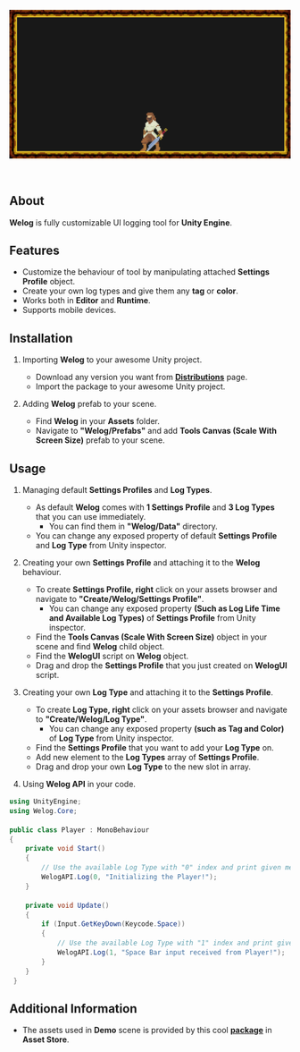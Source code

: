 <p align="center">
  <a href="#"><img src="https://github.com/iozsaygi/welog/blob/master/Media/v1.0%20Showcase.gif"/></a>
</p>

</br>

## About
**Welog** is fully customizable UI logging tool for **Unity Engine**.

## Features
* Customize the behaviour of tool by manipulating attached **Settings Profile** object.
* Create your own log types and give them any **tag** or **color**.
* Works both in **Editor** and **Runtime**.
* Supports mobile devices.

## Installation
1. Importing **Welog** to your awesome Unity project.
    * Download any version you want from **[Distributions](https://github.com/iozsaygi/welog/tree/master/Distributions)** page.
    * Import the package to your awesome Unity project.
    
2. Adding **Welog** prefab to your scene.
    * Find **Welog** in your **Assets** folder.
    * Navigate to **"Welog/Prefabs"** and add **Tools Canvas (Scale With Screen Size)** prefab to your scene.
    
## Usage
1. Managing default **Settings Profiles** and **Log Types**.
    * As default **Welog** comes with **1 Settings Profile** and **3 Log Types** that you can use immediately.
        * You can find them in **"Welog/Data"** directory.
    * You can change any exposed property of default **Settings Profile** and **Log Type** from Unity inspector.

2. Creating your own **Settings Profile** and attaching it to the **Welog** behaviour.
    * To create **Settings Profile, right** click on your assets browser and navigate to **"Create/Welog/Settings Profile"**. 
        * You can change any exposed property  **(Such as Log Life Time and Available Log Types)** of **Settings Profile** from Unity inspector.
    * Find the **Tools Canvas (Scale With Screen Size)** object in your scene and find **Welog** child object.
    * Find the **WelogUI** script on **Welog** object.
    * Drag and drop the **Settings Profile** that you just created on **WelogUI** script.
    
3. Creating your own **Log Type** and attaching it to the **Settings Profile**.
    * To create **Log Type, right** click on your assets browser and navigate to **"Create/Welog/Log Type"**.
        * You can change any exposed property **(such as Tag and Color)** of **Log Type** from Unity inspector.
    * Find the **Settings Profile** that you want to add your **Log Type** on.
    * Add new element to the **Log Types** array of **Settings Profile**.
    * Drag and drop your own **Log Type** to the new slot in array.

4. Using **Welog API** in your code.
```csharp
using UnityEngine;
using Welog.Core;

public class Player : MonoBehaviour
{
    private void Start()
    {
        // Use the available Log Type with "0" index and print given message.
        WelogAPI.Log(0, "Initializing the Player!");
    }
    
    private void Update()
    {
        if (Input.GetKeyDown(Keycode.Space))
        {
            // Use the available Log Type with "1" index and print given message.
            WelogAPI.Log(1, "Space Bar input received from Player!");
        }
    }
 }
  ```

## Additional Information
* The assets used in **Demo** scene is provided by this cool **[package](https://assetstore.unity.com/packages/2d/characters/bandits-pixel-art-104130)** in **Asset Store**.
